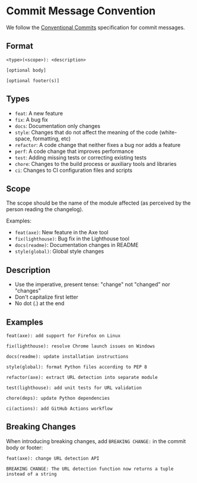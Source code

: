 # Commit Message Convention

We follow the [Conventional Commits](https://www.conventionalcommits.org/) specification for commit messages.

## Format
```
<type>(<scope>): <description>

[optional body]

[optional footer(s)]
```

## Types
- `feat`: A new feature
- `fix`: A bug fix
- `docs`: Documentation only changes
- `style`: Changes that do not affect the meaning of the code (white-space, formatting, etc)
- `refactor`: A code change that neither fixes a bug nor adds a feature
- `perf`: A code change that improves performance
- `test`: Adding missing tests or correcting existing tests
- `chore`: Changes to the build process or auxiliary tools and libraries
- `ci`: Changes to CI configuration files and scripts

## Scope
The scope should be the name of the module affected (as perceived by the person reading the changelog).

Examples:
- `feat(axe)`: New feature in the Axe tool
- `fix(lighthouse)`: Bug fix in the Lighthouse tool
- `docs(readme)`: Documentation changes in README
- `style(global)`: Global style changes

## Description
- Use the imperative, present tense: "change" not "changed" nor "changes"
- Don't capitalize first letter
- No dot (.) at the end

## Examples

```
feat(axe): add support for Firefox on Linux

fix(lighthouse): resolve Chrome launch issues on Windows

docs(readme): update installation instructions

style(global): format Python files according to PEP 8

refactor(axe): extract URL detection into separate module

test(lighthouse): add unit tests for URL validation

chore(deps): update Python dependencies

ci(actions): add GitHub Actions workflow
```

## Breaking Changes
When introducing breaking changes, add `BREAKING CHANGE:` in the commit body or footer:

```
feat(axe): change URL detection API

BREAKING CHANGE: The URL detection function now returns a tuple instead of a string
```
